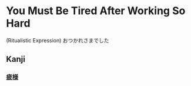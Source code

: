 # You Must Be Tired After Working So Hard
(Ritualistic Expression)
おつかれさまでした

## Kanji
### [疲](../Kanji/kanji-dict/疲.md)[様](様.md)